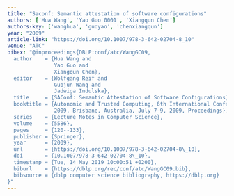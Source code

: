 ```yaml
---
title: "Saconf: Semantic attestation of software configurations"
authors: ['Hua Wang', 'Yao Guo 0001', 'Xiangqun Chen']
authors-key: ['wanghua', 'guoyao', 'chenxiangqun']
year: "2009"
article-link: "https://doi.org/10.1007/978-3-642-02704-8_10"
venue: "ATC"
bibex: "@inproceedings{DBLP:conf/atc/WangGC09,
  author    = {Hua Wang and
               Yao Guo and
               Xiangqun Chen},
  editor    = {Wolfgang Reif and
               Guojun Wang and
               Jadwiga Indulska},
  title     = {SAConf: Semantic Attestation of Software Configurations},
  booktitle = {Autonomic and Trusted Computing, 6th International Conference, {ATC}
               2009, Brisbane, Australia, July 7-9, 2009, Proceedings},
  series    = {Lecture Notes in Computer Science},
  volume    = {5586},
  pages     = {120--133},
  publisher = {Springer},
  year      = {2009},
  url       = {https://doi.org/10.1007/978-3-642-02704-8\_10},
  doi       = {10.1007/978-3-642-02704-8\_10},
  timestamp = {Tue, 14 May 2019 10:00:51 +0200},
  biburl    = {https://dblp.org/rec/conf/atc/WangGC09.bib},
  bibsource = {dblp computer science bibliography, https://dblp.org}
}"
---
```

